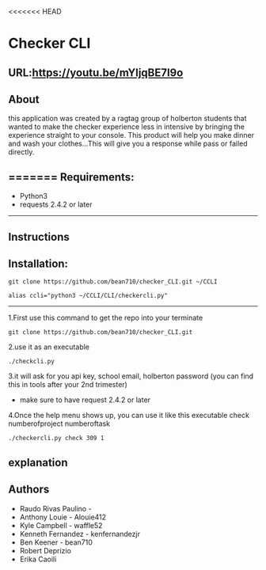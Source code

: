 <<<<<<< HEAD
# Checker CLI

## URL:https://youtu.be/mYIjqBE7I9o

## About
this application was created by a ragtag group of holberton students that wanted
to make the checker experience less in intensive by bringing the experience straight to your console.
This product will help you make dinner and wash your clothes...This will give you a response while pass or failed
directly.

=======
Requirements:
---
 - Python3
 - requests 2.4.2 or later
___

## Instructions

Installation:
---
`git clone https://github.com/bean710/checker_CLI.git ~/CCLI`

`alias ccli="python3 ~/CCLI/CLI/checkercli.py"`
___

1.First use this command to get the repo into your terminate
```
git clone https://github.com/bean710/checker_CLI.git
```

2.use it as an executable
```
./checkcli.py
```

3.it will ask for you api key, school email, holberton password (you can find this in tools after your 2nd trimester)
- make sure to have request 2.4.2 or later

4.Once the help menu shows up, you can use it like this
executable check numberofproject numberoftask
```
./checkercli.py check 309 1
```

## explanation


## Authors

* Raudo Rivas Paulino -
* Anthony Louie - Alouie412
* Kyle Campbell - waffle52
* Kenneth Fernandez - kenfernandezjr
* Ben Keener - bean710
* Robert Deprizio
* Erika Caoili
